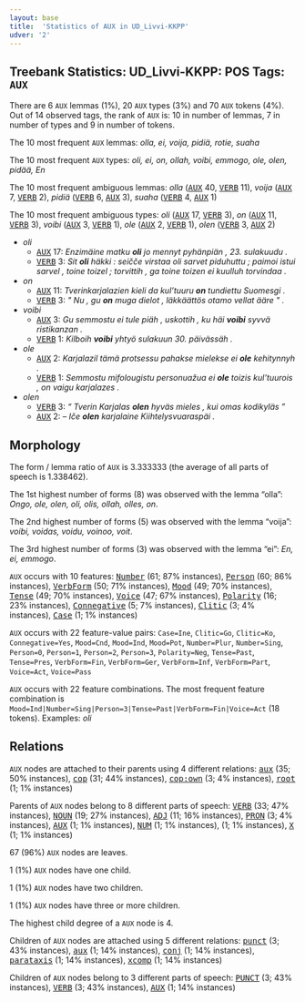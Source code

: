 ```yaml
---
layout: base
title:  'Statistics of AUX in UD_Livvi-KKPP'
udver: '2'
---
```


## Treebank Statistics: UD_Livvi-KKPP: POS Tags: `AUX`

There are 6 `AUX` lemmas (1%), 20 `AUX` types (3%) and 70 `AUX` tokens (4%).
Out of 14 observed tags, the rank of `AUX` is: 10 in number of lemmas, 7 in number of types and 9 in number of tokens.

The 10 most frequent `AUX` lemmas: <em>olla, ei, voija, pidiä, rotie, suaha</em>

The 10 most frequent `AUX` types:  <em>oli, ei, on, ollah, voibi, emmogo, ole, olen, pidää, En</em>

The 10 most frequent ambiguous lemmas: <em>olla</em> (<tt><a href="olo_kkpp-pos-AUX.html">AUX</a></tt> 40, <tt><a href="olo_kkpp-pos-VERB.html">VERB</a></tt> 11), <em>voija</em> (<tt><a href="olo_kkpp-pos-AUX.html">AUX</a></tt> 7, <tt><a href="olo_kkpp-pos-VERB.html">VERB</a></tt> 2), <em>pidiä</em> (<tt><a href="olo_kkpp-pos-VERB.html">VERB</a></tt> 6, <tt><a href="olo_kkpp-pos-AUX.html">AUX</a></tt> 3), <em>suaha</em> (<tt><a href="olo_kkpp-pos-VERB.html">VERB</a></tt> 4, <tt><a href="olo_kkpp-pos-AUX.html">AUX</a></tt> 1)

The 10 most frequent ambiguous types:  <em>oli</em> (<tt><a href="olo_kkpp-pos-AUX.html">AUX</a></tt> 17, <tt><a href="olo_kkpp-pos-VERB.html">VERB</a></tt> 3), <em>on</em> (<tt><a href="olo_kkpp-pos-AUX.html">AUX</a></tt> 11, <tt><a href="olo_kkpp-pos-VERB.html">VERB</a></tt> 3), <em>voibi</em> (<tt><a href="olo_kkpp-pos-AUX.html">AUX</a></tt> 3, <tt><a href="olo_kkpp-pos-VERB.html">VERB</a></tt> 1), <em>ole</em> (<tt><a href="olo_kkpp-pos-AUX.html">AUX</a></tt> 2, <tt><a href="olo_kkpp-pos-VERB.html">VERB</a></tt> 1), <em>olen</em> (<tt><a href="olo_kkpp-pos-VERB.html">VERB</a></tt> 3, <tt><a href="olo_kkpp-pos-AUX.html">AUX</a></tt> 2)


* <em>oli</em>
  * <tt><a href="olo_kkpp-pos-AUX.html">AUX</a></tt> 17: <em>Enzimäine matku <b>oli</b> jo mennyt pyhänpiän , 23. sulakuudu .</em>
  * <tt><a href="olo_kkpp-pos-VERB.html">VERB</a></tt> 3: <em>Sit <b>oli</b> häkki : seičče virstaa oli sarvet piduhuttu ; paimoi istui sarvel , toine toizel ; torvittih , ga toine toizen ei kuulluh torvindaa .</em>
* <em>on</em>
  * <tt><a href="olo_kkpp-pos-AUX.html">AUX</a></tt> 11: <em>Tverinkarjalazien kieli da kul’tuuru <b>on</b> tundiettu Suomesgi .</em>
  * <tt><a href="olo_kkpp-pos-VERB.html">VERB</a></tt> 3: <em>" Nu , gu <b>on</b> muga dielot , läkkäättös otamo vellat ääre " .</em>
* <em>voibi</em>
  * <tt><a href="olo_kkpp-pos-AUX.html">AUX</a></tt> 3: <em>Gu semmostu ei tule piäh , uskottih , ku häi <b>voibi</b> syvvä ristikanzan .</em>
  * <tt><a href="olo_kkpp-pos-VERB.html">VERB</a></tt> 1: <em>Kilboih <b>voibi</b> yhtyö sulakuun 30. päivässäh .</em>
* <em>ole</em>
  * <tt><a href="olo_kkpp-pos-AUX.html">AUX</a></tt> 2: <em>Karjalazil tämä protsessu pahakse mielekse ei <b>ole</b> kehitynnyh .</em>
  * <tt><a href="olo_kkpp-pos-VERB.html">VERB</a></tt> 1: <em>Semmostu mifolougistu personuažua ei <b>ole</b> toizis kul’tuurois , on vaigu karjalazes .</em>
* <em>olen</em>
  * <tt><a href="olo_kkpp-pos-VERB.html">VERB</a></tt> 3: <em>“ Tverin Karjalas <b>olen</b> hyväs mieles , kui omas kodikyläs ”</em>
  * <tt><a href="olo_kkpp-pos-AUX.html">AUX</a></tt> 2: <em>– Iče <b>olen</b> karjalaine Kiihtelysvuaraspäi .</em>

## Morphology

The form / lemma ratio of `AUX` is 3.333333 (the average of all parts of speech is 1.338462).

The 1st highest number of forms (8) was observed with the lemma “olla”: <em>Ongo, ole, olen, oli, olis, ollah, olles, on</em>.

The 2nd highest number of forms (5) was observed with the lemma “voija”: <em>voibi, voidas, voidu, voinoo, voit</em>.

The 3rd highest number of forms (3) was observed with the lemma “ei”: <em>En, ei, emmogo</em>.

`AUX` occurs with 10 features: <tt><a href="olo_kkpp-feat-Number.html">Number</a></tt> (61; 87% instances), <tt><a href="olo_kkpp-feat-Person.html">Person</a></tt> (60; 86% instances), <tt><a href="olo_kkpp-feat-VerbForm.html">VerbForm</a></tt> (50; 71% instances), <tt><a href="olo_kkpp-feat-Mood.html">Mood</a></tt> (49; 70% instances), <tt><a href="olo_kkpp-feat-Tense.html">Tense</a></tt> (49; 70% instances), <tt><a href="olo_kkpp-feat-Voice.html">Voice</a></tt> (47; 67% instances), <tt><a href="olo_kkpp-feat-Polarity.html">Polarity</a></tt> (16; 23% instances), <tt><a href="olo_kkpp-feat-Connegative.html">Connegative</a></tt> (5; 7% instances), <tt><a href="olo_kkpp-feat-Clitic.html">Clitic</a></tt> (3; 4% instances), <tt><a href="olo_kkpp-feat-Case.html">Case</a></tt> (1; 1% instances)

`AUX` occurs with 22 feature-value pairs: `Case=Ine`, `Clitic=Go`, `Clitic=Ko`, `Connegative=Yes`, `Mood=Cnd`, `Mood=Ind`, `Mood=Pot`, `Number=Plur`, `Number=Sing`, `Person=0`, `Person=1`, `Person=2`, `Person=3`, `Polarity=Neg`, `Tense=Past`, `Tense=Pres`, `VerbForm=Fin`, `VerbForm=Ger`, `VerbForm=Inf`, `VerbForm=Part`, `Voice=Act`, `Voice=Pass`

`AUX` occurs with 22 feature combinations.
The most frequent feature combination is `Mood=Ind|Number=Sing|Person=3|Tense=Past|VerbForm=Fin|Voice=Act` (18 tokens).
Examples: <em>oli</em>


## Relations

`AUX` nodes are attached to their parents using 4 different relations: <tt><a href="olo_kkpp-dep-aux.html">aux</a></tt> (35; 50% instances), <tt><a href="olo_kkpp-dep-cop.html">cop</a></tt> (31; 44% instances), <tt><a href="olo_kkpp-dep-cop-own.html">cop:own</a></tt> (3; 4% instances), <tt><a href="olo_kkpp-dep-root.html">root</a></tt> (1; 1% instances)

Parents of `AUX` nodes belong to 8 different parts of speech: <tt><a href="olo_kkpp-pos-VERB.html">VERB</a></tt> (33; 47% instances), <tt><a href="olo_kkpp-pos-NOUN.html">NOUN</a></tt> (19; 27% instances), <tt><a href="olo_kkpp-pos-ADJ.html">ADJ</a></tt> (11; 16% instances), <tt><a href="olo_kkpp-pos-PRON.html">PRON</a></tt> (3; 4% instances), <tt><a href="olo_kkpp-pos-AUX.html">AUX</a></tt> (1; 1% instances), <tt><a href="olo_kkpp-pos-NUM.html">NUM</a></tt> (1; 1% instances),  (1; 1% instances), <tt><a href="olo_kkpp-pos-X.html">X</a></tt> (1; 1% instances)

67 (96%) `AUX` nodes are leaves.

1 (1%) `AUX` nodes have one child.

1 (1%) `AUX` nodes have two children.

1 (1%) `AUX` nodes have three or more children.

The highest child degree of a `AUX` node is 4.

Children of `AUX` nodes are attached using 5 different relations: <tt><a href="olo_kkpp-dep-punct.html">punct</a></tt> (3; 43% instances), <tt><a href="olo_kkpp-dep-aux.html">aux</a></tt> (1; 14% instances), <tt><a href="olo_kkpp-dep-conj.html">conj</a></tt> (1; 14% instances), <tt><a href="olo_kkpp-dep-parataxis.html">parataxis</a></tt> (1; 14% instances), <tt><a href="olo_kkpp-dep-xcomp.html">xcomp</a></tt> (1; 14% instances)

Children of `AUX` nodes belong to 3 different parts of speech: <tt><a href="olo_kkpp-pos-PUNCT.html">PUNCT</a></tt> (3; 43% instances), <tt><a href="olo_kkpp-pos-VERB.html">VERB</a></tt> (3; 43% instances), <tt><a href="olo_kkpp-pos-AUX.html">AUX</a></tt> (1; 14% instances)

